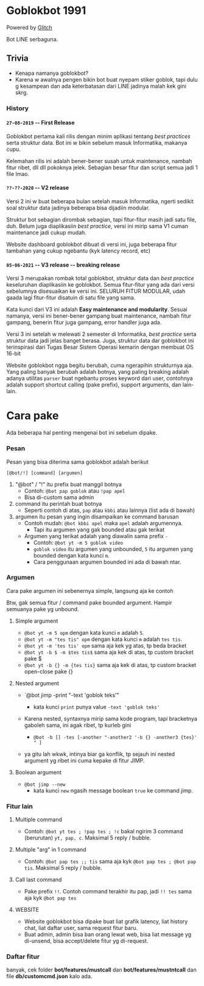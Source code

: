 # Goblokbot 1991

Powered by [Glitch](https://glitch.com)

Bot LINE serbaguna.

## Trivia
- Kenapa namanya goblokbot?
- Karena w awalnya pengen bikin bot buat nyepam stiker goblok, tapi dulu g kesampean dan ada keterbatasan dari LINE jadinya malah kek gini skrg.

### History

#### `27-08-2019` -- First Release

Goblokbot pertama kali rilis dengan minim aplikasi tentang *best practices* serta struktur data. Bot ini w bikin sebelum masuk Informatika, makanya cupu.

Kelemahan rilis ini adalah bener-bener susah untuk maintenance, nambah fitur ribet, dll dll pokoknya jelek. Sebagian besar fitur dan script semua jadi 1 file lmao.

#### `??-??-2020` -- V2 release

Versi 2 ini w buat beberapa bulan setelah masuk Informatika, ngerti sedikit soal struktur data jadinya beberapa bisa dijadiin modular.

Struktur bot sebagian dirombak sebagian, tapi fitur-fitur masih jadi satu file, duh. Belum juga diaplikasiin *best practice*, versi ini mirip sama V1 cuman maintenance jadi cukup mudah.

Website dashboard goblokbot dibuat di versi ini, juga beberapa fitur tambahan yang cukup ngebantu (kyk latency record, etc)

#### `05-06-2021` -- V3 release -- breaking release

Versi 3 merupakan rombak total goblokbot, struktur data dan *best practice* keseluruhan diaplikasiin ke goblokbot. Semua fitur-fitur yang ada dari versi sebelumnya disesuaikan ke versi ini.
SELURUH FITUR MODULAR, udah gaada lagi fitur-fitur disatuin di satu file yang sama.

Kata kunci dari V3 ini adalah **Easy maintenance and modularity**. Sesuai namanya, versi ini bener-bener gampang buat maintenance, nambah fitur gampang, benerin fitur juga gampang, error handler juga ada.

Versi 3 ini setelah w melewati 2 semester di Informatika, *best practice* serta struktur data jadi jelas banget berasa. Juga, struktur data dar goblokbot ini terinspirasi dari Tugas Besar Sistem Operasi kemarin dengan membuat OS 16-bit

Website goblokbot ngga begitu berubah, cuma ngerapihin strukturnya aja. Yang paling banyak berubah adalah botnya, yang paling breaking adalah adanya utilitas `parser` buat ngebantu proses keyword dari user, contohnya adalah support shortcut calling (pake prefix), support arguments, dan lain-lain.


# Cara pake
Ada beberapa hal penting mengenai bot ini sebelum dipake.
### Pesan
Pesan yang bisa diterima sama goblokbot adalah berikut

`[@bot/!] [command] [argumen]`

1. "@bot" / "!" itu prefix buat manggil botnya
    - Contoh: `@bot pap goblok` atau `!pap apel`
    - Bisa di-custom sama admin
2. command itu perintah buat botnya
    - Seperti contoh di atas, `pap` atau `kbbi` atau lainnya (list ada di bawah)
3. argumen itu pesan yang ingin disampaikan ke command barusan
    - Contoh mudah: `@bot kbbi apel` maka `apel` adalah argumennya.
       - Tapi itu argumen yang gak bounded atau gak terikat
    - Argumen yang terikat adalah yang diawalin sama prefix `-`
        - Contoh: `@bot yt -m 5 goblok video`
        - `goblok video` itu argumen yang unbounded, `5` itu argumen yang bounded dengan kata kunci `m`.
        - Cara penggunaan argumen bounded ini ada di bawah ntar.

### Argumen

Cara pake argumen ini sebenernya simple, langsung aja ke contoh

Btw, gak semua fitur / command pake bounded argument. Hampir semuanya pake yg unbound.

1. Simple argument
    - `@bot yt -m 5 opm` dengan kata kunci `m` adalah `5`.
    - `@bot yt -m "tes tis" opm` dengan kata kunci `m` adalah `tes tis`.
    - `@bot yt -m 'tes tis' opm` sama aja kek yg atas, tp beda bracket
    - `@bot yt -b $ -m $tes tis$` sama aja kek di atas, tp custom bracket pake $
    - `@bot yt -b {} -m {tes tis}` sama aja kek di atas, tp custom bracket open-close pake {}

2. Nested argument
    - `@bot jimp -print "-text 'goblok teks'"
        - kata kunci `print` punya value `-text 'goblok teks'`
    
    - Karena nested, syntaxnya mirip sama kode program, tapi bracketnya gaboleh sama, ini agak ribet, tp kurleb gini
        - `@bot -b [] -tes [-another "-another2 '-b {} -another3 {tes}' " ]`
    - ya gitu lah wkwk, intinya biar ga konflik, tp sejauh ini nested argument yg ribet ini cuma kepake di fitur JIMP.

3. Boolean argument
    - `@bot jimp --new`
      - kata kunci `new` ngasih message boolean `true` ke command jimp.

### Fitur lain

1. Multiple command

    - Contoh: `@bot yt tes ; !pap tes ; !c` bakal ngirim 3 command (berurutan) `yt, pap, c`. Maksimal 5 reply / bubble.

2. Multiple "arg" in 1 command

    - Contoh: `@bot pap tes ;; tis` sama aja kyk `@bot pap tes ; @bot pap tis`. Maksimal 5 reply / bubble.

3. Call last command

    - Pake prefix `!!`. Contoh command terakhir itu pap, jadi `!! tes` sama aja kyk `@bot pap tes`

4. WEBSITE

    - Website goblokbot bisa dipake buat liat grafik latency, liat history chat, liat daftar user, sama request fitur baru.
    - Buat admin, admin bisa ban orang lewat web, bisa liat message yg di-unsend, bisa accept/delete fitur yg di-request.
    
### Daftar fitur

banyak, cek folder **bot/features/mustcall** dan **bot/features/mustntcall** dan file **db/customcmd.json** kalo ada.
